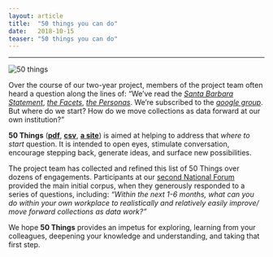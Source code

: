 ```yaml
---
layout: article
title:  "50 things you can do"
date:   2018-10-15 
teaser: "50 things you can do"
---
```

---
![50 things](http://collectionsasdata.github.io/50things/50-things-stamp-logo.png)

Over the course of our two-year project, members of the project team often heard a question along the lines of: “We’ve read the [*Santa Barbara Statement*](https://collectionsasdata.github.io/statement/), [*the Facets*](https://collectionsasdata.github.io/facets/), [*the Personas*](https://collectionsasdata.github.io/personas/). We’re subscribed to the [*google group*](https://groups.google.com/forum/#!forum/collectionsasdata). But where do we start? How do we move collections as data forward at our own institution?”

**50 Things** ([**pdf**](http://collectionsasdata.github.io/50things/50_things.pdf), [**csv**](http://collectionsasdata.github.io/50things/50things.csv), [**a site**](https://collectionsasdata.github.io/50things/)) is aimed at helping to address that *where to start* question. It is intended to open eyes, stimulate conversation, encourage stepping back, generate ideas, and surface new possibilities. 

The project team has collected and refined this list of 50 Things over dozens of engagements. Participants at our [second National Forum](https://collectionsasdata.github.io/partners/) provided the main initial corpus, when they generously responded to a series of questions, including: *“Within the next 1-6 months, what can you do within your own workplace to realistically and relatively easily improve/ move forward collections as data work?”*

We hope **50 Things** provides an impetus for exploring, learning from your colleagues, deepening your knowledge and understanding, and taking that first step.
